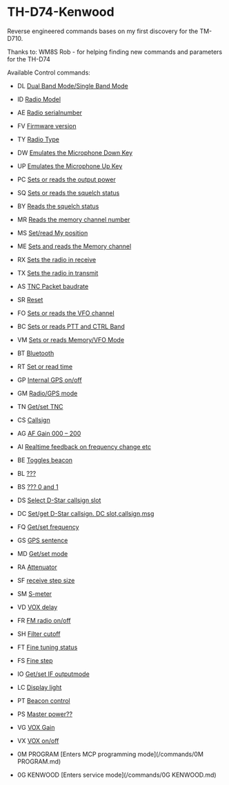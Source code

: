 # TH-D74-Kenwood

Reverse engineered commands bases on my first discovery for the TM-D710.

Thanks to: WM8S Rob - for helping finding new commands and parameters for the TH-D74

Available Control commands:

- DL	[Dual Band Mode/Single Band Mode](/commands/AE.md)

- ID	[Radio Model](/commands/ID.md)

- AE	[Radio serialnumber](/commands/AE.md)

- FV	[Firmware version](/commands/FV.md)

- TY	[Radio Type](/commands/TY.md)

- DW	[Emulates the Microphone Down Key](/commands/DW.md)

- UP	[Emulates the Microphone Up Key](/commands/UP.md)

- PC	[Sets or reads the output power](/commands/PC.md)

- SQ	[Sets or reads the squelch status](/commands/SQ.md)

- BY	[Reads the squelch status](/commands/BY.md)

- MR	[Reads the memory channel number](/commands/MR.md)

- MS	[Set/read My position](/commands/MS.md)

- ME	[Sets and reads the Memory channel](/commands/ME.md)

- RX	[Sets the radio in receive](/commands/RX.md)

- TX	[Sets the radio in transmit](/commands/TX.md)

- AS	[TNC Packet baudrate](/commands/AS.md)

- SR	[Reset](/commands/SR.md)

- FO	[Sets or reads the VFO channel](/commands/FO.md)

- BC	[Sets or reads PTT and CTRL Band](/commands/BC.md)

- VM	[Sets or reads Memory/VFO Mode](/commands/VM.md)

- BT	[Bluetooth](/commands/BT.md)

- RT	[Set or read time](/commands/RT.md)

- GP	[Internal GPS on/off](/commands/GP.md)

- GM	[Radio/GPS mode](/commands/GM.md)

- TN	[Get/set TNC](/commands/TN.md)

- CS	[Callsign](/commands/CS.md)

- AG	[AF Gain 000 – 200](/commands/AG.md)

- AI	[Realtime feedback on frequency change etc](/commands/AI.md)

- BE	[Toggles beacon](/commands/BE.md)

- BL	[???](/commands/BL.md)

- BS	[??? 0 and 1](/commands/BS.md)

- DS	[Select D-Star callsign slot](/commands/DS.md)

- DC	[Set/get D-Star callsign. DC slot,callsign,msg](/commands/DC.md)

- FQ	[Get/set frequency](/commands/FQ.md)

- GS	[GPS sentence](/commands/GS.md)

- MD	[Get/set mode](/commands/MD.md)

- RA	[Attenuator](/commands/RA.md)

- SF	[receive step size](/commands/SF.md)

- SM	[S-meter](/commands/SM.md)

- VD	[VOX delay](/commands/VD.md)

- FR	[FM radio on/off](/commands/FR.md)

- SH	[Filter cutoff](/commands/SH.md)

- FT	[Fine tuning status](/commands/FT.md)

- FS	[Fine step](/commands/FS.md)

- IO	[Get/set IF outputmode](/commands/IO.md)

- LC	[Display light](/commands/LC.md)

- PT	[Beacon control](/commands/PT.md)

- PS	[Master power??](/commands/PS.md)

- VG	[VOX Gain](/commands/VG.md)

- VX	[VOX on/off](/commands/VX.md)

- 0M PROGRAM	[Enters MCP programming mode](/commands/0M PROGRAM.md)

- 0G KENWOOD	[Enters service mode](/commands/0G KENWOOD.md)
